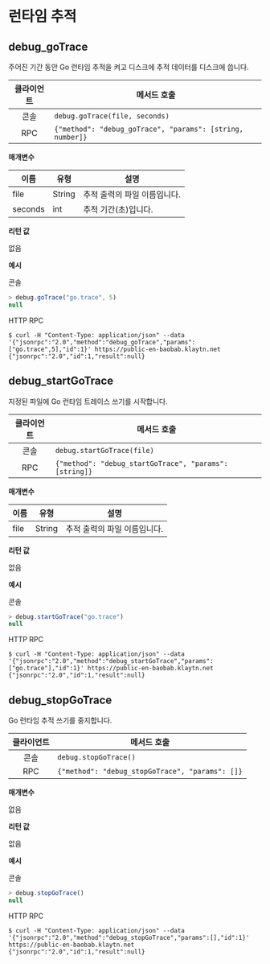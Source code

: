 # 런타임 추적

## debug_goTrace <a id="debug_gotrace"></a>

주어진 기간 동안 Go 런타임 추적을 켜고 디스크에
추적 데이터를 디스크에 씁니다.

| 클라이언트 | 메서드 호출                                                    |
| :---: | --------------------------------------------------------- |
|   콘솔  | `debug.goTrace(file, seconds)`                            |
|  RPC  | `{"method": "debug_goTrace", "params": [string, number]}` |

**매개변수**

| 이름      | 유형     | 설명                              |
| ------- | ------ | ------------------------------- |
| file    | String | 추적 출력의 파일 이름입니다.                |
| seconds | int    | 추적 기간(초)입니다. |

**리턴 값**

없음

**예시**

콘솔

```javascript
> debug.goTrace("go.trace", 5)
null
```

HTTP RPC

```shell
$ curl -H "Content-Type: application/json" --data '{"jsonrpc":"2.0","method":"debug_goTrace","params":["go.trace",5],"id":1}' https://public-en-baobab.klaytn.net
{"jsonrpc":"2.0","id":1,"result":null}
```

## debug_startGoTrace <a id="debug_startgotrace"></a>

지정된 파일에 Go 런타임 트레이스 쓰기를 시작합니다.

| 클라이언트 | 메서드 호출                                                 |
| :---: | ------------------------------------------------------ |
|   콘솔  | `debug.startGoTrace(file)`                             |
|  RPC  | `{"method": "debug_startGoTrace", "params": [string]}` |

**매개변수**

| 이름   | 유형     | 설명               |
| ---- | ------ | ---------------- |
| file | String | 추적 출력의 파일 이름입니다. |

**리턴 값**

없음

**예시**

콘솔

```javascript
> debug.startGoTrace("go.trace")
null
```

HTTP RPC

```shell
$ curl -H "Content-Type: application/json" --data '{"jsonrpc":"2.0","method":"debug_startGoTrace","params":["go.trace"],"id":1}' https://public-en-baobab.klaytn.net
{"jsonrpc":"2.0","id":1,"result":null}
```

## debug_stopGoTrace <a id="debug_stopgotrace"></a>

Go 런타임 추적 쓰기를 중지합니다.

| 클라이언트 | 메서드 호출                                          |
| :---: | ----------------------------------------------- |
|   콘솔  | `debug.stopGoTrace()`                           |
|  RPC  | `{"method": "debug_stopGoTrace", "params": []}` |

**매개변수**

없음

**리턴 값**

없음

**예시**

콘솔

```javascript
> debug.stopGoTrace()
null
```

HTTP RPC

```shell
$ curl -H "Content-Type: application/json" --data '{"jsonrpc":"2.0","method":"debug_stopGoTrace","params":[],"id":1}' https://public-en-baobab.klaytn.net
{"jsonrpc":"2.0","id":1,"result":null}
```
